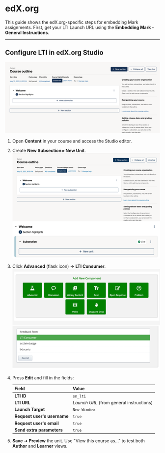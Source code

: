 # edX.org

This guide shows the edX.org-specific steps for embedding Mark assignments. First, get your LTI Launch URL using the **Embedding Mark - General Instructions**.

---

## Configure LTI in edX.org Studio

![Open edX Studio layout](../image-7.png)

1. Open **Content** in your course and access the Studio editor.

2. Create **New Subsection ▸ New Unit**.  
   ![New Subsection button](../image-14.png)
   ![New Unit](../image-15.png)

3. Click **Advanced** (flask icon) → **LTI Consumer**.  
   ![Advanced components](../image-16.png)  
   ![Select LTI consumer](../image-17.png)

4. Press **Edit** and fill in the fields:

   | Field                       | Value                                    |
   | --------------------------- | ---------------------------------------- |
   | **LTI ID**                  | `sn_lti`                                 |
   | **LTI URL**                 | _Launch URL_ (from general instructions) |
   | **Launch Target**           | `New Window`                             |
   | **Request user's username** | `true`                                   |
   | **Request user's email**    | `true`                                   |
   | **Send extra parameters**   | `true`                                   |

5. **Save** ➜ **Preview** the unit. Use "View this course as…" to test both **Author** and **Learner** views.
